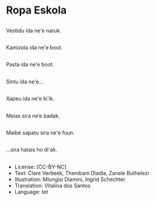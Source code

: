 # Ropa Eskola

##
Vestidu ida ne'e naruk.

##
Kamizola ida ne'e boot.

##
Pasta ida ne'e boot.

##
Sintu ida ne'e...

##
Xapeu ida ne'e ki'ik.

##
Meias sira ne’e badak.

##
Maibé sapatu sira ne'e foun.

##
...sira hatais ho di'ak.

##
* License: [CC-BY-NC]
* Text: Clare Verbeek, Thembani Dladla, Zanele Buthelezi
* Illustration: Mlungisi Dlamini, Ingrid Schechter
* Translation: Vitalina dos Santos
* Language: tet
